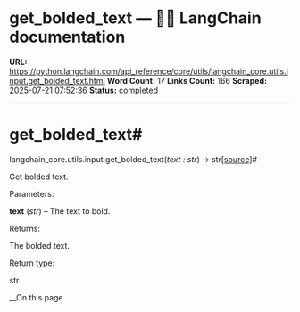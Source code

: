 # get_bolded_text — 🦜🔗 LangChain  documentation

**URL:** https://python.langchain.com/api_reference/core/utils/langchain_core.utils.input.get_bolded_text.html
**Word Count:** 17
**Links Count:** 166
**Scraped:** 2025-07-21 07:52:36
**Status:** completed

---

# get\_bolded\_text\#

langchain\_core.utils.input.get\_bolded\_text\(_text : str_\) → str[\[source\]](https://python.langchain.com/api_reference/_modules/langchain_core/utils/input.html#get_bolded_text)\#     

Get bolded text.

Parameters:     

**text** \(_str_\) – The text to bold.

Returns:     

The bolded text.

Return type:     

str

__On this page